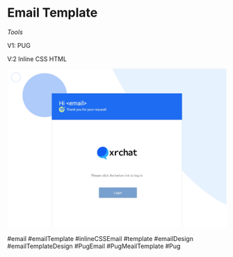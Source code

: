 # Email Template 

*Tools*

V1: PUG

V:2 Inline CSS HTML



![](/vr.jpg)































#email #emailTemplate #inlineCSSEmail #template #emailDesign #emailTemplateDesign #PugEmail #PugMeailTemplate #Pug